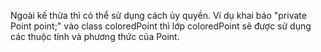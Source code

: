 Ngoài kế thừa thì có thể sử dụng cách ủy quyền. Ví dụ khai báo "private Point point;" vào class coloredPoint thì lớp coloredPoint sẽ được sử dụng các thuộc tính và phương thức của Point.
